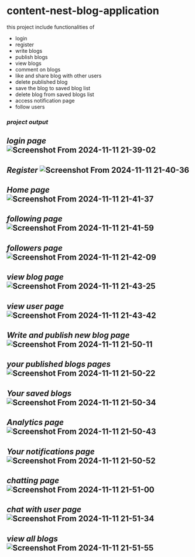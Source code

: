 # content-nest-blog-application

this project include functionalities of
- login
- register
- write blogs
- publish blogs
- view blogs
- comment on blogs
- like and share blog with other users
- delete published blog
- save the blog to saved blog list
- delete blog from saved blogs list
- access notification page
- follow users


### *project output*

***login page***
![Screenshot From 2024-11-11 21-39-02](https://github.com/user-attachments/assets/2796b4b6-1add-4de3-8af3-4e9a0751b2c9)
---
***Register***
![Screenshot From 2024-11-11 21-40-36](https://github.com/user-attachments/assets/0ca2e416-2e95-4969-850b-21e9eb65efe4)
---
***Home page***
![Screenshot From 2024-11-11 21-41-37](https://github.com/user-attachments/assets/7c79d0b2-9b72-4476-a46d-a7912c60b606)
---
***following page***
![Screenshot From 2024-11-11 21-41-59](https://github.com/user-attachments/assets/14292f85-8fcc-458f-ad27-cd07e8ad4402)
---
***followers page***
![Screenshot From 2024-11-11 21-42-09](https://github.com/user-attachments/assets/0a3b33af-3b8e-42da-9417-18ea5260dbfe)
---
***view blog page***
![Screenshot From 2024-11-11 21-43-25](https://github.com/user-attachments/assets/ef329214-1279-4658-b232-fbc9fcb6c69a)
---
***view user page***
![Screenshot From 2024-11-11 21-43-42](https://github.com/user-attachments/assets/0187ceb9-c7b8-4a45-9d8a-5c478b2312b0)
---
***Write and publish new blog page***
![Screenshot From 2024-11-11 21-50-11](https://github.com/user-attachments/assets/c9e97602-850a-4486-81a6-cb0d9b8f7cfd)
---
***your published blogs pages***
![Screenshot From 2024-11-11 21-50-22](https://github.com/user-attachments/assets/7d719324-b139-4f25-80c2-4a7407b05ca6)
---
***Your saved blogs***
![Screenshot From 2024-11-11 21-50-34](https://github.com/user-attachments/assets/1423c012-9f51-4f86-b8b0-bda6a0b4d988)
---
***Analytics page***
![Screenshot From 2024-11-11 21-50-43](https://github.com/user-attachments/assets/b0b23caa-4824-4651-accf-5c001f9ea789)
---
***Your notifications page***
![Screenshot From 2024-11-11 21-50-52](https://github.com/user-attachments/assets/3575382c-4410-43ed-991d-124075648ecb)
---
***chatting page***
![Screenshot From 2024-11-11 21-51-00](https://github.com/user-attachments/assets/74cb2141-11a3-4769-9813-08dd496329ce)
---
***chat with user page***
![Screenshot From 2024-11-11 21-51-34](https://github.com/user-attachments/assets/5c524542-4a85-499c-8615-72655c9530cb)
---
***view all blogs***
![Screenshot From 2024-11-11 21-51-55](https://github.com/user-attachments/assets/ddb7e0a7-a6e7-43ed-bc37-d3db4ae8214b)
---
